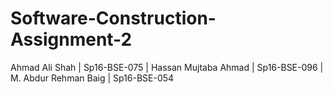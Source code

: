 # Software-Construction-Assignment-2
Ahmad Ali Shah | Sp16-BSE-075 | Hassan Mujtaba Ahmad | Sp16-BSE-096 | M. Abdur Rehman Baig | Sp16-BSE-054
